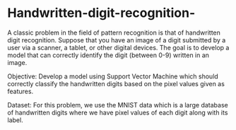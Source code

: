 # Handwritten-digit-recognition-

A classic problem in the field of pattern recognition is that of handwritten digit recognition. Suppose that you have an image of a digit submitted by a user via a scanner, a tablet, or other digital devices. The goal is to develop a model that can correctly identify the digit (between 0-9) written in an image. 

Objective:
Develop a model using Support Vector Machine which should correctly classify the handwritten digits based on the pixel values given as features.

Dataset:
For this problem, we use the MNIST data which is a large database of handwritten digits where we have pixel values of each digit along with its label.
